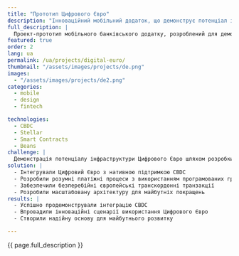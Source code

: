 ```yaml
---
title: "Прототип Цифрового Євро"
description: "Інноваційний мобільний додаток, що демонструє потенціал інфраструктури Цифрового Євро"
full_description: |
  Проект-прототип мобільного банківського додатку, розроблений для демонстрації інноваційних можливостей інфраструктури Цифрового Євро. Проект зосереджений на створенні масштабованої архітектури, безперебійних транскордонних транзакціях та функціях програмованих грошей при дотриманні нормативних вимог.
featured: true
order: 2
lang: ua
permalink: /ua/projects/digital-euro/
thumbnail: "/assets/images/projects/de.png"
images:
  - "/assets/images/projects/de2.png"
categories:
  - mobile
  - design
  - fintech

technologies:
  - CBDC
  - Stellar
  - Smart Contracts
  - Beans
challenge: |
  Демонстрація потенціалу інфраструктури Цифрового Євро шляхом розробки мобільного додатку з такими функціями, як програмовані гроші, безперебійні європейські транскордонні транзакції та вбудована відповідність протоколам AML/KYC, при збереженні масштабованості для майбутнього розширення.
solution: |
  - Інтегрували Цифровий Євро з нативною підтримкою CBDC
  - Розробили розумні платіжні процеси з використанням програмованих грошей
  - Забезпечили безперебійні європейські транскордонні транзакції
  - Розробили масштабовану архітектуру для майбутніх покращень
results: |
  - Успішно продемонстрували інтеграцію CBDC
  - Впровадили інноваційні сценарії використання Цифрового Євро
  - Створили надійну основу для майбутнього розвитку

---
```


{{ page.full_description }}